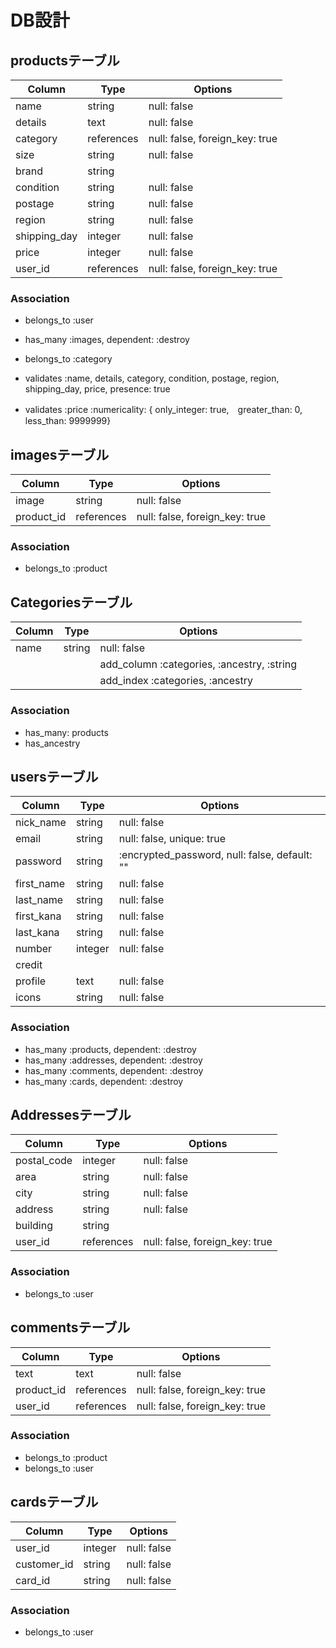 # DB設計
## productsテーブル
|Column|Type|Options|
|------|----|-------|
|name|string|null: false|
|details|text|null: false|
|category|references|null: false, foreign_key: true|
|size|string|null: false|
|brand|string||
|condition|string|null: false|
|postage|string|null: false|
|region|string|null: false|
|shipping_day|integer|null: false|
|price|integer|null: false|
|user_id|references|null: false, foreign_key: true|

### Association
- belongs_to :user
- has_many :images, dependent: :destroy
- belongs_to :category

- validates :name, details, category, condition, postage, region, shipping_day, price, presence: true
- validates :price :numericality: { only_integer: true,　greater_than: 0, less_than: 9999999}

## imagesテーブル
|Column|Type|Options|
|------|----|-------|
|image|string|null: false|
|product_id|references|null: false, foreign_key: true|

### Association
- belongs_to :product

## Categoriesテーブル
|Column|Type|Options|
|------|----|-------|
|name|string|null: false|
|||add_column :categories, :ancestry, :string|
|||add_index :categories, :ancestry|

### Association
- has_many: products
- has_ancestry

## usersテーブル
|Column|Type|Options|
|------|----|-------|
|nick_name|string|null: false|
|email|string|null: false, unique: true|
|password|string|:encrypted_password, null: false, default: ""|
|first_name|string|null: false|
|last_name|string|null: false|
|first_kana|string|null: false|
|last_kana|string|null: false|
|number|integer|null: false|
|credit|||
|profile|text|null: false|
|icons|string|null: false|


### Association
- has_many :products,  dependent: :destroy
- has_many :addresses,  dependent: :destroy
- has_many :comments, dependent: :destroy
- has_many :cards, dependent: :destroy

## Addressesテーブル
|Column|Type|Options|
|------|----|-------|
|postal_code|integer|null: false|
|area|string|null: false|
|city|string|null: false|
|address|string|null: false|
|building|string||
|user_id|references|null: false, foreign_key: true|

### Association
- belongs_to :user

## commentsテーブル
|Column|Type|Options|
|------|----|-------|
|text|text|null: false|
|product_id|references|null: false, foreign_key: true|
|user_id|references|null: false, foreign_key: true|

### Association
- belongs_to :product
- belongs_to :user

## cardsテーブル
|Column|Type|Options|
|------|----|-------|
|user_id|integer|null: false|
|customer_id|string|null: false|
|card_id|string|null: false|

### Association
- belongs_to :user
